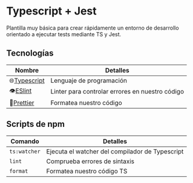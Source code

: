 # Typescript + Jest

Plantilla muy básica para crear rápidamente un entorno de desarrollo orientado a ejecutar tests mediante TS y Jest.

## Tecnologías

| Nombre                                          | Detalles                                        |
| ----------------------------------------------- | ----------------------------------------------- |
| 🌐[Typescript](https://www.typescriptlang.org/) | Lenguaje de programación                        |
| 👁️[ESlint](https://eslint.org/)                 | Linter para controlar errores en nuestro código |
| 🦋[Prettier](https://prettier.io/)              | Formatea nuestro código                         |

## Scripts de npm

| Comando      | Detalles                                        |
| ------------ | ----------------------------------------------- |
| `ts:watcher` | Ejecuta el watcher del compilador de Typescript |
| `lint`       | Comprueba errores de sintaxis                   |
| `format`     | Formatea nuestro código TS                      |
